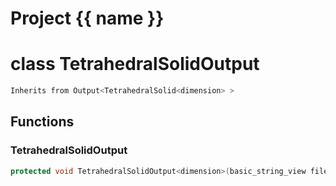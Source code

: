 <script setup>
import {useRoute} from 'vitepress'
const {path} = useRoute()
const tokens = path.split('/')
const words = tokens[2].split('-');
for (let i = 0; i < words.length; i++) {
    words[i] = words[i].charAt(0).toUpperCase() + words[i].slice(1);
    words[i] = words[i].replace('geode', 'Geode')
}
const name = words.join('-');
</script>
# Project {{ name }}

# class TetrahedralSolidOutput


```cpp
Inherits from Output<TetrahedralSolid<dimension> >
```



## Functions

### TetrahedralSolidOutput

```cpp
protected void TetrahedralSolidOutput<dimension>(basic_string_view filename)
```




